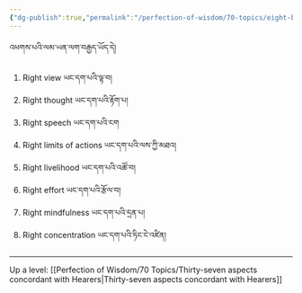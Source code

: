 ```yaml
---
{"dg-publish":true,"permalink":"/perfection-of-wisdom/70-topics/eight-branches-of-aryas-paths/"}
---
```


འཕགས་པའི་ལམ་ཡན་ལག་བརྒྱད་ཡོད་དེ། 
1. Right view ཡང་དག་པའི་ལྟ་བ།
2. Right thought ཡང་དག་པའི་རྟོག་པ།
3. Right speech ཡང་དག་པའི་ངག
4. Right limits of actions ཡང་དག་པའི་ལས་ཀྱི་མཐའ།
5. Right livelihood ཡང་དག་པའི་འཚོ་བ།
6. Right effort ཡང་དག་པའི་རྩོལ་བ།
7. Right mindfulness ཡང་དག་པའི་དྲན་པ།
8. Right concentration ཡང་དག་པའི་ཏིང་ངེ་འཛིན།

---
Up a level: [[Perfection of Wisdom/70 Topics/Thirty-seven aspects concordant with Hearers\|Thirty-seven aspects concordant with Hearers]]